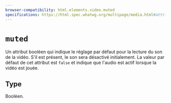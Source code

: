 ```yaml
---
browser-compatibility: html.elements.video.muted
specifications: https://html.spec.whatwg.org/multipage/media.html#attr-media-muted
---
```


# `muted`

Un attribut booléen qui indique le réglage par défaut pour la lecture du son de la vidéo. S'il est présent, le son sera désactivé initialement. La valeur par défaut de cet attribut est `false` et indique que l'audio est actif lorsque la vidéo est jouée.

## Type

Booléen.
